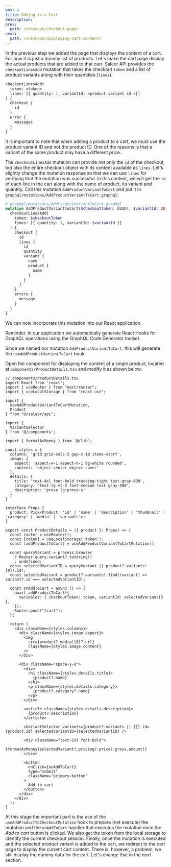 ```yaml
---
pos: 4 
title: Adding to a Cart 
description: 
prev:
  path: /checkout/checkout-page/
next:
  path: /checkout/displaying-cart-content/
---
```


In the previous step we added the page that displays the content of a cart. For now it is just a dummy list of products. Let's make the cart page display the actual products that are added to that cart.  Saleor API provides the `checkoutLinesAdd` mutation that takes the checkout `token` and a list of product variants along with their quantities (`lines`).

```graphql
checkoutLinesAdd(
  token: <token> 
  lines: [{ quantity: 1, variantId: <product variant id >}]
) {
  checkout {
    id
  }
  error {
    messages
  }
}
```

It is important to note that when adding a product to a cart, we must use the product variant ID and not the product ID. One of the reasons is that a variant of the same product may have a different price.

The `checkoutLinesAdd` mutation can provide not only the `id` of the checkout, but also the entire checkout object with its content available as `lines`. Let's slightly change the mutation response so that we can use `lines` for verifying that the mutation was successful. In this context, we will get the `id` of each line in the cart along with the name of product, its variant and quantity. Call this mutation `AddProductVariantToCart` and put it in `graphql/mutations/AddProductVariantToCart.graphql`:

```graphql
# graphql/mutations/AddProductVariantToCart.graphql
mutation AddProductVariantToCart($checkoutToken: UUID!, $variantId: ID!) {
  checkoutLinesAdd(
    token: $checkoutToken
    lines: [{ quantity: 1, variantId: $variantId }]
  ) {
    checkout {
      id
      lines {
        id
        quantity
        variant {
          name
          product {
            name
          }
        }
      }
    }
    errors {
      message
    }
  }
}
```

We can now incorporate this mutation into our React application.

<Notice>
Reminder. In our application we automatically generate React Hooks for GraphQL operations using the GraphQL Code Generator toolset.
</Notice>

Since we named our mutation `AddProductVariantToCart`, this will generate the `useAddProductVariantToCart` hook.  

Open the component for displaying the content of a single product, located at `components/ProductDetails.tsx` and modify it as shown below:

```tsx{4,6,31-32,40-45,73-75}
// components/ProductDetails.tsx
import React from 'react';
import { useRouter } from "next/router";
import { useLocalStorage } from "react-use";

import {
  useAddProductVariantToCartMutation,
  Product
} from "@/saleor/api";

import {
  VariantSelector
} from '@/components';

import { formatAsMoney } from '@/lib';

const styles = {
  columns: 'grid grid-cols-2 gap-x-10 items-start',
  image: {
    aspect: 'aspect-w-1 aspect-h-1 bg-white rounded',
    content: 'object-center object-cover'
  },
  details: {
    title: 'text-4xl font-bold tracking-tight text-gray-800',
    category: 'text-lg mt-2 font-medium text-gray-500',
    description: 'prose lg:prose-s'
  }
}

interface Props {
  product: Pick<Product, 'id' | 'name' | 'description' | 'thumbnail' | 'category' | 'media' | 'variants'>;
}

export const ProductDetails = ({ product }: Props) => {
  const router = useRouter();
  const [token] = useLocalStorage('token');
  const [addProductToCart] = useAddProductVariantToCartMutation();

  const queryVariant = process.browser
    ? Router.query.variant?.toString()
    : undefined;
  const selectedVariantID = queryVariant || product?.variants![0]!.id!;
  const selectedVariant = product?.variants!.find((variant) => variant?.id === selectedVariantID);

  const onAddToCart = async () => {
    await addProductToCart({
      variables: { checkoutToken: token, variantId: selectedVariantID },
    });
    Router.push("/cart");
  };

  return (
    <div className={styles.columns}>
      <div className={styles.image.aspect}>
        <img
          src={product?.media![0]?.url}
          className={styles.image.content}
        />
      </div>

      <div className="space-y-8">
        <div>
          <h1 className={styles.details.title}>
            {product?.name}
          </h1>
          <p className={styles.details.category}>
            {product?.category?.name}
          </p>
        </div>

        <article className={styles.details.description}>
          {product?.description}
        </article>

        <VariantSelector variants={product?.variants || []} id={product.id} selectedVariantID={selectedVariantID} />

        <div className="text-2xl font-bold">
          {formatAsMoney(selectedVariant?.pricing?.price?.gross.amount)}
        </div>

        <button
          onClick={onAddToCart}
          type="submit"
          className="primary-button"
        >
          Add to cart
        </button>
      </div>
    </div>
  );
}
```

At this stage the important part is the use of the `useAddProductToCheckoutMutation` hook to prepare (not execute) the mutation and the `onAddToCart` handler that executes the mutation once the *Add to cart* button is clicked. We also get the token from the local storage to identify the current checkout session. Finally, once the mutation is executed and the selected product variant is added to the cart, we redirect to the cart page to display the current cart content. There is, however, a problem: we still display the dummy data for the cart. Let's change that in the next section.
